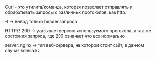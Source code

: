 Curl - это утилита/команда, которая позволяет отправлять и обрабатывать запросы с различных протоколов, как http.

-I -> вывод только header запроса

HTTP/2 200 -> указывает версию используемого протокола, а так же состояния запроса, где 200 означает что все нормально

server: nginx -> тип веб-сервера, на котором стоит сайт, в данном случае kolesa.kz
